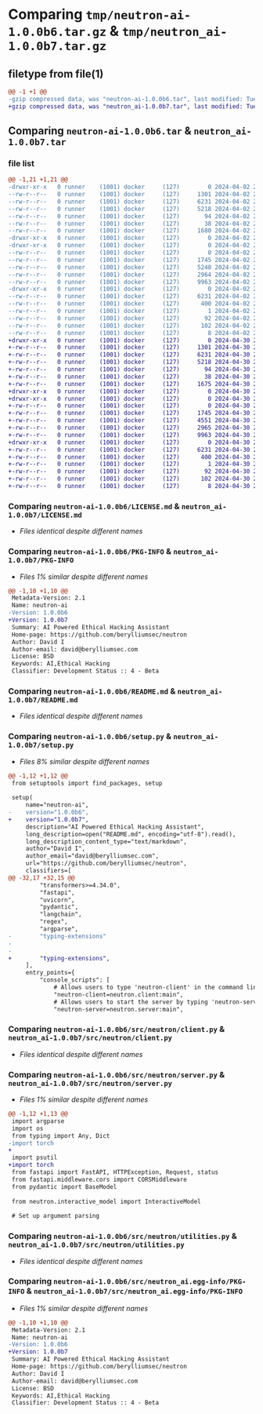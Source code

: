 # Comparing `tmp/neutron-ai-1.0.0b6.tar.gz` & `tmp/neutron_ai-1.0.0b7.tar.gz`

## filetype from file(1)

```diff
@@ -1 +1 @@
-gzip compressed data, was "neutron-ai-1.0.0b6.tar", last modified: Tue Apr  2 20:07:03 2024, max compression
+gzip compressed data, was "neutron_ai-1.0.0b7.tar", last modified: Tue Apr 30 21:06:32 2024, max compression
```

## Comparing `neutron-ai-1.0.0b6.tar` & `neutron_ai-1.0.0b7.tar`

### file list

```diff
@@ -1,21 +1,21 @@
-drwxr-xr-x   0 runner    (1001) docker     (127)        0 2024-04-02 20:07:03.387123 neutron-ai-1.0.0b6/
--rw-r--r--   0 runner    (1001) docker     (127)     1301 2024-04-02 20:06:38.000000 neutron-ai-1.0.0b6/LICENSE.md
--rw-r--r--   0 runner    (1001) docker     (127)     6231 2024-04-02 20:07:03.387123 neutron-ai-1.0.0b6/PKG-INFO
--rw-r--r--   0 runner    (1001) docker     (127)     5218 2024-04-02 20:06:38.000000 neutron-ai-1.0.0b6/README.md
--rw-r--r--   0 runner    (1001) docker     (127)       94 2024-04-02 20:06:38.000000 neutron-ai-1.0.0b6/pyproject.toml
--rw-r--r--   0 runner    (1001) docker     (127)       38 2024-04-02 20:07:03.387123 neutron-ai-1.0.0b6/setup.cfg
--rw-r--r--   0 runner    (1001) docker     (127)     1680 2024-04-02 20:06:50.000000 neutron-ai-1.0.0b6/setup.py
-drwxr-xr-x   0 runner    (1001) docker     (127)        0 2024-04-02 20:07:03.387123 neutron-ai-1.0.0b6/src/
-drwxr-xr-x   0 runner    (1001) docker     (127)        0 2024-04-02 20:07:03.387123 neutron-ai-1.0.0b6/src/neutron/
--rw-r--r--   0 runner    (1001) docker     (127)        0 2024-04-02 20:06:38.000000 neutron-ai-1.0.0b6/src/neutron/__init__.py
--rw-r--r--   0 runner    (1001) docker     (127)     1745 2024-04-02 20:06:38.000000 neutron-ai-1.0.0b6/src/neutron/client.py
--rw-r--r--   0 runner    (1001) docker     (127)     5248 2024-04-02 20:06:38.000000 neutron-ai-1.0.0b6/src/neutron/interactive_model.py
--rw-r--r--   0 runner    (1001) docker     (127)     2964 2024-04-02 20:06:38.000000 neutron-ai-1.0.0b6/src/neutron/server.py
--rw-r--r--   0 runner    (1001) docker     (127)     9963 2024-04-02 20:06:38.000000 neutron-ai-1.0.0b6/src/neutron/utilities.py
-drwxr-xr-x   0 runner    (1001) docker     (127)        0 2024-04-02 20:07:03.387123 neutron-ai-1.0.0b6/src/neutron_ai.egg-info/
--rw-r--r--   0 runner    (1001) docker     (127)     6231 2024-04-02 20:07:03.000000 neutron-ai-1.0.0b6/src/neutron_ai.egg-info/PKG-INFO
--rw-r--r--   0 runner    (1001) docker     (127)      400 2024-04-02 20:07:03.000000 neutron-ai-1.0.0b6/src/neutron_ai.egg-info/SOURCES.txt
--rw-r--r--   0 runner    (1001) docker     (127)        1 2024-04-02 20:07:03.000000 neutron-ai-1.0.0b6/src/neutron_ai.egg-info/dependency_links.txt
--rw-r--r--   0 runner    (1001) docker     (127)       92 2024-04-02 20:07:03.000000 neutron-ai-1.0.0b6/src/neutron_ai.egg-info/entry_points.txt
--rw-r--r--   0 runner    (1001) docker     (127)      102 2024-04-02 20:07:03.000000 neutron-ai-1.0.0b6/src/neutron_ai.egg-info/requires.txt
--rw-r--r--   0 runner    (1001) docker     (127)        8 2024-04-02 20:07:03.000000 neutron-ai-1.0.0b6/src/neutron_ai.egg-info/top_level.txt
+drwxr-xr-x   0 runner    (1001) docker     (127)        0 2024-04-30 21:06:32.052285 neutron_ai-1.0.0b7/
+-rw-r--r--   0 runner    (1001) docker     (127)     1301 2024-04-30 21:06:17.000000 neutron_ai-1.0.0b7/LICENSE.md
+-rw-r--r--   0 runner    (1001) docker     (127)     6231 2024-04-30 21:06:32.052285 neutron_ai-1.0.0b7/PKG-INFO
+-rw-r--r--   0 runner    (1001) docker     (127)     5218 2024-04-30 21:06:17.000000 neutron_ai-1.0.0b7/README.md
+-rw-r--r--   0 runner    (1001) docker     (127)       94 2024-04-30 21:06:17.000000 neutron_ai-1.0.0b7/pyproject.toml
+-rw-r--r--   0 runner    (1001) docker     (127)       38 2024-04-30 21:06:32.052285 neutron_ai-1.0.0b7/setup.cfg
+-rw-r--r--   0 runner    (1001) docker     (127)     1675 2024-04-30 21:06:27.000000 neutron_ai-1.0.0b7/setup.py
+drwxr-xr-x   0 runner    (1001) docker     (127)        0 2024-04-30 21:06:32.048285 neutron_ai-1.0.0b7/src/
+drwxr-xr-x   0 runner    (1001) docker     (127)        0 2024-04-30 21:06:32.048285 neutron_ai-1.0.0b7/src/neutron/
+-rw-r--r--   0 runner    (1001) docker     (127)        0 2024-04-30 21:06:17.000000 neutron_ai-1.0.0b7/src/neutron/__init__.py
+-rw-r--r--   0 runner    (1001) docker     (127)     1745 2024-04-30 21:06:17.000000 neutron_ai-1.0.0b7/src/neutron/client.py
+-rw-r--r--   0 runner    (1001) docker     (127)     4551 2024-04-30 21:06:17.000000 neutron_ai-1.0.0b7/src/neutron/interactive_model.py
+-rw-r--r--   0 runner    (1001) docker     (127)     2965 2024-04-30 21:06:17.000000 neutron_ai-1.0.0b7/src/neutron/server.py
+-rw-r--r--   0 runner    (1001) docker     (127)     9963 2024-04-30 21:06:17.000000 neutron_ai-1.0.0b7/src/neutron/utilities.py
+drwxr-xr-x   0 runner    (1001) docker     (127)        0 2024-04-30 21:06:32.052285 neutron_ai-1.0.0b7/src/neutron_ai.egg-info/
+-rw-r--r--   0 runner    (1001) docker     (127)     6231 2024-04-30 21:06:32.000000 neutron_ai-1.0.0b7/src/neutron_ai.egg-info/PKG-INFO
+-rw-r--r--   0 runner    (1001) docker     (127)      400 2024-04-30 21:06:32.000000 neutron_ai-1.0.0b7/src/neutron_ai.egg-info/SOURCES.txt
+-rw-r--r--   0 runner    (1001) docker     (127)        1 2024-04-30 21:06:32.000000 neutron_ai-1.0.0b7/src/neutron_ai.egg-info/dependency_links.txt
+-rw-r--r--   0 runner    (1001) docker     (127)       92 2024-04-30 21:06:32.000000 neutron_ai-1.0.0b7/src/neutron_ai.egg-info/entry_points.txt
+-rw-r--r--   0 runner    (1001) docker     (127)      102 2024-04-30 21:06:32.000000 neutron_ai-1.0.0b7/src/neutron_ai.egg-info/requires.txt
+-rw-r--r--   0 runner    (1001) docker     (127)        8 2024-04-30 21:06:32.000000 neutron_ai-1.0.0b7/src/neutron_ai.egg-info/top_level.txt
```

### Comparing `neutron-ai-1.0.0b6/LICENSE.md` & `neutron_ai-1.0.0b7/LICENSE.md`

 * *Files identical despite different names*

### Comparing `neutron-ai-1.0.0b6/PKG-INFO` & `neutron_ai-1.0.0b7/PKG-INFO`

 * *Files 1% similar despite different names*

```diff
@@ -1,10 +1,10 @@
 Metadata-Version: 2.1
 Name: neutron-ai
-Version: 1.0.0b6
+Version: 1.0.0b7
 Summary: AI Powered Ethical Hacking Assistant
 Home-page: https://github.com/berylliumsec/neutron
 Author: David I
 Author-email: david@berylliumsec.com
 License: BSD
 Keywords: AI,Ethical Hacking
 Classifier: Development Status :: 4 - Beta
```

### Comparing `neutron-ai-1.0.0b6/README.md` & `neutron_ai-1.0.0b7/README.md`

 * *Files identical despite different names*

### Comparing `neutron-ai-1.0.0b6/setup.py` & `neutron_ai-1.0.0b7/setup.py`

 * *Files 8% similar despite different names*

```diff
@@ -1,12 +1,12 @@
 from setuptools import find_packages, setup
 
 setup(
     name="neutron-ai",
-    version="1.0.0b6",
+    version="1.0.0b7",
     description="AI Powered Ethical Hacking Assistant",
     long_description=open("README.md", encoding="utf-8").read(),
     long_description_content_type="text/markdown",
     author="David I",
     author_email="david@berylliumsec.com",
     url="https://github.com/berylliumsec/neutron",
     classifiers=[
@@ -32,17 +32,15 @@
         "transformers>=4.34.0",
         "fastapi",
         "uvicorn",
         "pydantic",
         "langchain",
         "regex",
         "argparse",
-        "typing-extensions"
-    
-
+        "typing-extensions",
     ],
     entry_points={
         "console_scripts": [
             # Allows users to type 'neutron-client' in the command line to interact with the server
             "neutron-client=neutron.client:main",
             # Allows users to start the server by typing 'neutron-server'
             "neutron-server=neutron.server:main",
```

### Comparing `neutron-ai-1.0.0b6/src/neutron/client.py` & `neutron_ai-1.0.0b7/src/neutron/client.py`

 * *Files identical despite different names*

### Comparing `neutron-ai-1.0.0b6/src/neutron/server.py` & `neutron_ai-1.0.0b7/src/neutron/server.py`

 * *Files 1% similar despite different names*

```diff
@@ -1,12 +1,13 @@
 import argparse
 import os
 from typing import Any, Dict
-import torch
+
 import psutil
+import torch
 from fastapi import FastAPI, HTTPException, Request, status
 from fastapi.middleware.cors import CORSMiddleware
 from pydantic import BaseModel
 
 from neutron.interactive_model import InteractiveModel
 
 # Set up argument parsing
```

### Comparing `neutron-ai-1.0.0b6/src/neutron/utilities.py` & `neutron_ai-1.0.0b7/src/neutron/utilities.py`

 * *Files identical despite different names*

### Comparing `neutron-ai-1.0.0b6/src/neutron_ai.egg-info/PKG-INFO` & `neutron_ai-1.0.0b7/src/neutron_ai.egg-info/PKG-INFO`

 * *Files 1% similar despite different names*

```diff
@@ -1,10 +1,10 @@
 Metadata-Version: 2.1
 Name: neutron-ai
-Version: 1.0.0b6
+Version: 1.0.0b7
 Summary: AI Powered Ethical Hacking Assistant
 Home-page: https://github.com/berylliumsec/neutron
 Author: David I
 Author-email: david@berylliumsec.com
 License: BSD
 Keywords: AI,Ethical Hacking
 Classifier: Development Status :: 4 - Beta
```

